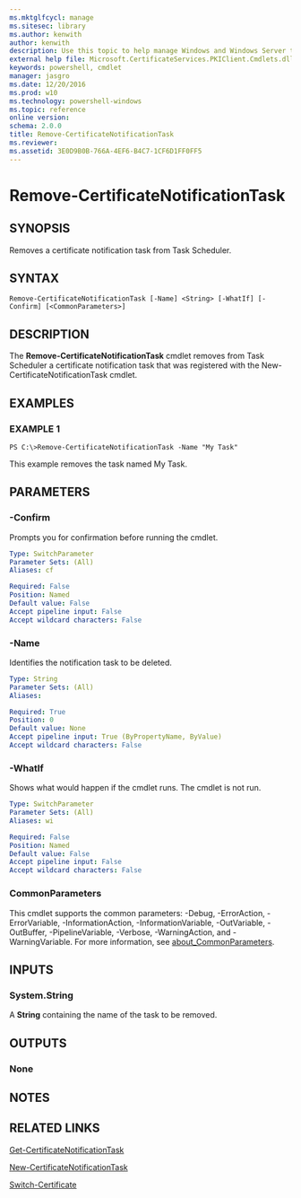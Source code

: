 ```yaml
---
ms.mktglfcycl: manage
ms.sitesec: library
ms.author: kenwith
author: kenwith
description: Use this topic to help manage Windows and Windows Server technologies with Windows PowerShell.
external help file: Microsoft.CertificateServices.PKIClient.Cmdlets.dll-Help.xml
keywords: powershell, cmdlet
manager: jasgro
ms.date: 12/20/2016
ms.prod: w10
ms.technology: powershell-windows
ms.topic: reference
online version: 
schema: 2.0.0
title: Remove-CertificateNotificationTask
ms.reviewer:
ms.assetid: 3E0D9B0B-766A-4EF6-B4C7-1CF6D1FF0FF5
---
```


# Remove-CertificateNotificationTask

## SYNOPSIS
Removes a certificate notification task from Task Scheduler.

## SYNTAX

```
Remove-CertificateNotificationTask [-Name] <String> [-WhatIf] [-Confirm] [<CommonParameters>]
```

## DESCRIPTION
The **Remove-CertificateNotificationTask** cmdlet removes from Task Scheduler a certificate notification task that was registered with the New-CertificateNotificationTask cmdlet.

## EXAMPLES

### EXAMPLE 1
```
PS C:\>Remove-CertificateNotificationTask -Name "My Task"
```

This example removes the task named My Task.

## PARAMETERS

### -Confirm
Prompts you for confirmation before running the cmdlet.

```yaml
Type: SwitchParameter
Parameter Sets: (All)
Aliases: cf

Required: False
Position: Named
Default value: False
Accept pipeline input: False
Accept wildcard characters: False
```

### -Name
Identifies the notification task to be deleted.

```yaml
Type: String
Parameter Sets: (All)
Aliases: 

Required: True
Position: 0
Default value: None
Accept pipeline input: True (ByPropertyName, ByValue)
Accept wildcard characters: False
```

### -WhatIf
Shows what would happen if the cmdlet runs.
The cmdlet is not run.

```yaml
Type: SwitchParameter
Parameter Sets: (All)
Aliases: wi

Required: False
Position: Named
Default value: False
Accept pipeline input: False
Accept wildcard characters: False
```

### CommonParameters
This cmdlet supports the common parameters: -Debug, -ErrorAction, -ErrorVariable, -InformationAction, -InformationVariable, -OutVariable, -OutBuffer, -PipelineVariable, -Verbose, -WarningAction, and -WarningVariable. For more information, see [about_CommonParameters](http://go.microsoft.com/fwlink/?LinkID=113216).

## INPUTS

### System.String
A **String** containing the name of the task to be removed.

## OUTPUTS

### None

## NOTES

## RELATED LINKS

[Get-CertificateNotificationTask](./Get-CertificateNotificationTask.md)

[New-CertificateNotificationTask](./New-CertificateNotificationTask.md)

[Switch-Certificate](./Switch-Certificate.md)

